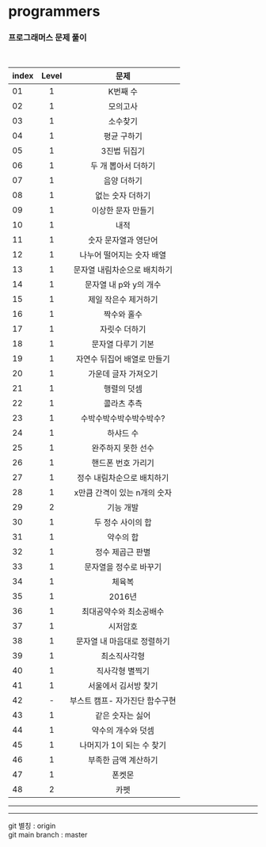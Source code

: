 # programmers

### 프로그래머스 문제 풀이

<br>

| index | Level |              문제              |
| ----- | :---: | :----------------------------: |
| 01    |   1   |            K번째 수            |
| 02    |   1   |            모의고사            |
| 03    |   1   |            소수찾기            |
| 04    |   1   |          평균 구하기           |
| 05    |   1   |          3진법 뒤집기          |
| 06    |   1   |      두 개 뽑아서 더하기       |
| 07    |   1   |          음양 더하기           |
| 08    |   1   |        없는 숫자 더하기        |
| 09    |   1   |       이상한 문자 만들기       |
| 10    |   1   |              내적              |
| 11    |   1   |      숫자 문자열과 영단어      |
| 12    |   1   |   나누어 떨어지는 숫자 배열    |
| 13    |   1   |  문자열 내림차순으로 배치하기  |
| 14    |   1   |     문자열 내 p와 y의 개수     |
| 15    |   1   |      제일 작은수 제거하기      |
| 16    |   1   |          짝수와 홀수           |
| 17    |   1   |         자릿수 더하기          |
| 18    |   1   |       문자열 다루기 기본       |
| 19    |   1   |  자연수 뒤집어 배열로 만들기   |
| 20    |   1   |      가운데 글자 가져오기      |
| 21    |   1   |          행렬의 덧셈           |
| 22    |   1   |          콜라츠 추측           |
| 23    |   1   |    수박수박수박수박수박수?     |
| 24    |   1   |           하샤드 수            |
| 25    |   1   |       완주하지 못한 선수       |
| 26    |   1   |       핸드폰 번호 가리기       |
| 27    |   1   |   정수 내림차순으로 배치하기   |
| 28    |   1   |  x만큼 간격이 있는 n개의 숫자  |
| 29    |   2   |           기능 개발            |
| 30    |   1   |       두 정수 사이의 합        |
| 31    |   1   |           약수의 합            |
| 32    |   1   |        정수 제곱근 판별        |
| 33    |   1   |     문자열을 정수로 바꾸기     |
| 34    |   1   |             체육복             |
| 35    |   1   |             2016년             |
| 36    |   1   |    최대공약수와 최소공배수     |
| 37    |   1   |            시저암호            |
| 38    |   1   |  문자열 내 마음대로 정렬하기   |
| 39    |   1   |          최소직사각형          |
| 40    |   1   |        직사각형 별찍기         |
| 41    |   1   |      서울에서 김서방 찾기      |
| 42    |   -   | 부스트 캠프- 자가진단 함수구현 |
| 43    |   1   |        같은 숫자는 싫어        |
| 44    |   1   |       약수의 개수와 덧셈       |
| 45    |   1   |   나머지가 1이 되는 수 찾기    |
| 46    |   1   |      부족한 금액 계산하기      |
| 47    |   1   |             폰켓몬             |
| 48    |   2   |              카펫              |

---

---

git 별칭 : origin  
git main branch : master
